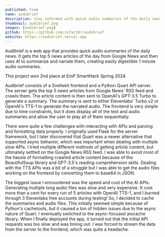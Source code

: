 ```yaml
---
published: true
name: audibrief
description: stay informed with quick audio summaries of the daily news.
thumbnail: audibrief.png
images: [audibrief.png]
github: https://github.com/refact0r/audibrief
website: https://audibrief.vercel.app
---
```


Audibrief is a web app that provides quick audio summaries of the daily news. It gets the top 5 news articles of the day from Google News and then uses AI to summarize and narrate them, creating easily digestible 1 minute audio summaries.

This project won 2nd place at EmP SmartHack Spring 2024.

Audibrief consists of a Sveltekit frontend and a Python Quart API server. The server gets the top 5 news articles from Google News' RSS feed and crawls them. The article content is then sent to OpenAI's GPT-3.5 Turbo to generate a summary. The summary is sent to either Elevenlabs' Turbo v2 or OpenAI's TTS-1 to generate the narrated audio. The frontend is very simple due to time constraints, but it does display all of the text and audio summaries and allow the user to play all of them sequentially.

There were quite a few challenges with interacting with APIs and parsing and formatting data properly. I originally used Flask for the server framework, but I later discovered that Quart was a newer alternative that supported async behavior, which was important when dealing with multiple slow APIs. I tried multiple different methods of getting article content, but ultimately settled on the Google News RSS feed. I was able to avoid most of the hassle of formatting crawled article content because of the BeautifulSoup library and GPT-3.5's reading comprehension skills. Dealing with the TTS APIs was a bit of a struggle but I was able to get the audio files working on the frontend by converting them to base64 in JSON.

The biggest issue I encountered was the speed and cost of the AI APIs. Generating multiple long audio files was slow and very expensive. It cost more than a cent for every run of 5 articles with OpenAI TTS-1, and I burned through 3 Elevenlabs free accounts during testing! So, I decided to cache the summaries and audio files. This initially seemed simple because of Python's cachetools, but it caused a ton of hidden issues due to the async nature of Quart. I eventually switched to the async-focused aiocache library. When I finally deployed the app, it turned out that the initial API requests was too slow and was timing out. I was forced to stream the data from the server to the frontend, which was quite a headache.
